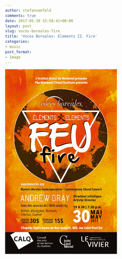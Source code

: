 ```yaml
---
author: stefanseefeld
comments: true
date: 2017-05-30 15:58:41+00:00
layout: post
slug: voces-boreales-fire
title: 'Voces Boreales: Elements II. Fire'
categories:
- music
post_format:
- Image
---
```


[![fire_voces_boreales_poster](/images/2017-05-30-voces-boreales-elements-ii-fire/fire.png)](http://vocesboreales.org/elements-ii-fire/)
